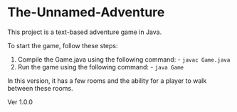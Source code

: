 # The-Unnamed-Adventure

This project is a text-based adventure game in Java.

To start the game, follow these steps:

  1. Compile the Game.java using the following command:
    - `javac Game.java`
  2. Run the game using the following command:
    - `java Game`


In this version, it has a few rooms and the ability for a player to walk between these rooms.




Ver 1.0.0
